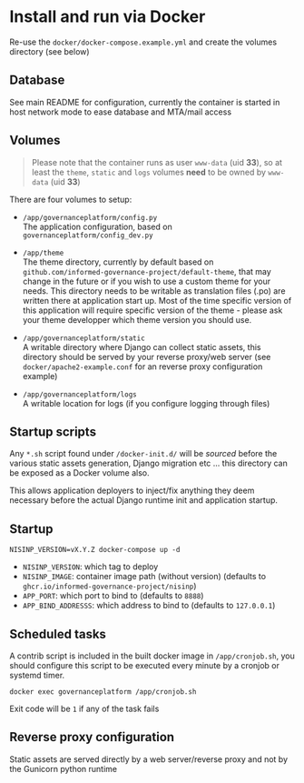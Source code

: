 # Install and run via Docker

Re-use the `docker/docker-compose.example.yml` and create the volumes directory
(see below)

## Database

See main README for configuration, currently the container is started in host
network mode to ease database and MTA/mail access

## Volumes

> Please note that the container runs as user `www-data` (uid **33**), so at
> least the `theme`, `static` and `logs` volumes **need** to be owned by
> `www-data` (uid **33**)

There are four volumes to setup:

- `/app/governanceplatform/config.py`  
  The application configuration, based on `governanceplatform/config_dev.py`

- `/app/theme`  
  The theme directory, currently by default based on
  `github.com/informed-governance-project/default-theme`, that may change in the
  future or if you wish to use a custom theme for your needs.
  This directory needs to be writable as translation files (.po) are written
  there at application start up. Most of the time specific version of this
  application will require specific version of the theme - please ask your
  theme developper which theme version you should use.

- `/app/governanceplatform/static`  
  A writable directory where Django can collect static assets, this directory
  should be served by your reverse proxy/web server (see
  `docker/apache2-example.conf` for an reverse proxy configuration example)

- `/app/governanceplatform/logs`  
  A writable location for logs (if you configure logging through files)

## Startup scripts

Any `*.sh` script found under `/docker-init.d/` will be *sourced* before the
various static assets generation, Django migration etc ... this directory can
be exposed as a Docker volume also.

This allows application deployers to inject/fix anything they deem necessary
before the actual Django runtime init and application startup.

## Startup

`NISINP_VERSION=vX.Y.Z docker-compose up -d`

- `NISINP_VERSION`: which tag to deploy
- `NISINP_IMAGE`: container image path (without version) (defaults to `ghcr.io/informed-governance-project/nisinp`)
- `APP_PORT`: which port to bind to (defaults to `8888`)
- `APP_BIND_ADDRESSS`: which address to bind to (defaults to `127.0.0.1`)

## Scheduled tasks

A contrib script is included in the built docker image in `/app/cronjob.sh`,
you should configure this script to be executed every minute by a cronjob or systemd timer.

`docker exec governanceplatform /app/cronjob.sh`

Exit code will be `1` if any of the task fails

## Reverse proxy configuration

Static assets are served directly by a web server/reverse proxy and not by the
Gunicorn python runtime
